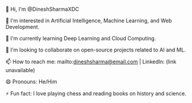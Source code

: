 👋 Hi, I'm @DineshSharmaXDC

👀 I'm interested in Artificial Intelligence, Machine Learning, and Web Development.

🌱 I'm currently learning Deep Learning and Cloud Computing.

💞️ I'm looking to collaborate on open-source projects related to AI and ML.

📫 How to reach me: mailto:dineshsharma@email.com | LinkedIn: (link unavailable)

😄 Pronouns: He/Him

⚡ Fun fact: I love playing chess and reading books on history and science.

<!---
dineshsharmaxdc/dineshsharmaxdc is a ✨ special ✨ repository because its `README.md` (this file) appears on your GitHub profile.
You can click the Preview link to take a look at your changes.
--->
